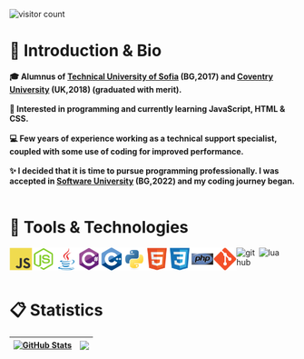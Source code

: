 ![visitor count](https://visitor-badge.glitch.me/badge?page_id=mirokrastanov)
<h1> 👋 Introduction & Bio </h1>
<strong>
 🎓 Alumnus of <a href="https://www.tu-sofia.bg/">Technical University of Sofia</a> (BG,2017) and <a href="https://www.coventry.ac.uk/">Coventry  University</a> (UK,2018) (graduated with merit). <br /><br />
 👀 Interested in programming and currently learning JavaScript, HTML & CSS. <br /><br />
 💻 Few years of experience working as a technical support specialist, coupled with some use of coding for improved performance. <br /><br />
 ✨ I decided that it is time to pursue programming professionally. I was accepted in <a href="https://softuni.bg">Software University</a> (BG,2022) and my coding journey began. <br /> </strong>

<br />
<h1> 🔭 Tools & Technologies </h1>

<img align="left" alt="javascript" width="40px" src="https://github.com/devicons/devicon/blob/master/icons/javascript/javascript-original.svg" />
<img align="left" alt="nodejs" width="40px" src="https://github.com/devicons/devicon/blob/master/icons/nodejs/nodejs-original.svg" />
<img align="left" alt="java" width="40px" src="https://github.com/devicons/devicon/blob/master/icons/java/java-original.svg" />
<img align="left" alt="csharp" width="40px" src="https://github.com/devicons/devicon/blob/master/icons/csharp/csharp-original.svg" />
<img align="left" alt="cplusplus" width="40px" src="https://github.com/devicons/devicon/blob/master/icons/cplusplus/cplusplus-original.svg" />
<img align="left" alt="python" width="40px" src="https://github.com/devicons/devicon/blob/master/icons/python/python-original.svg" />
<img align="left" alt="html" width="40px" src="https://github.com/devicons/devicon/blob/master/icons/html5/html5-original.svg" />
<img align="left" alt="css" width="40px" src="https://github.com/devicons/devicon/blob/master/icons/css3/css3-original.svg" />
<img align="left" alt="php" width="40px" src="https://github.com/devicons/devicon/blob/master/icons/php/php-original.svg" />
<img align="left" alt="git" width="40px" src="https://github.com/devicons/devicon/blob/master/icons/git/git-original.svg" />
<img align="left" alt="github" width="40px" src="https://cdn4.iconfinder.com/data/icons/iconsimple-logotypes/512/github-512.png" />
<img align="left" alt="lua" width="40px" src="https://upload.wikimedia.org/wikipedia/commons/c/cf/Lua-Logo.svg" /> <br><br>

<!--
 Windows System Administration, Active Directory, Hardware, Networking, MFA 2FA, SCM. <br><br>
-->
<br />
<h1> 📋 Statistics </h1>

| <a href="#"><img align="center" src="https://github-readme-stats.vercel.app/api?username=mirokrastanov&show_icons=true&include_all_commits=true&bg_color=00000000&hide_border=true&theme=midnight-purple" alt="GitHub Stats" /></a> | <a href="#"><img align="center" src="https://github-readme-stats.vercel.app/api/top-langs/?username=mirokrastanov&layout=compact&bg_color=00000000&hide_border=true&theme=midnight-purple" /></a> |
| ------------- | ------------- | 







<!-- TODO 
- add gadget
- filters
- tech icons
- script/etlifs 
- etc.

aa|bb|cc
--|--|--
ee|ff|gg 

-->
